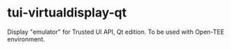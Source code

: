 tui-virtualdisplay-qt
=====================

Display "emulator" for Trusted UI API, Qt edition. To be used with Open-TEE
environment.
